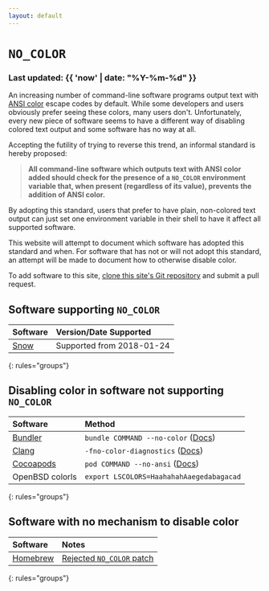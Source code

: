 ```yaml
---
layout: default
---
```


# `NO_COLOR`
### Last updated: {{ 'now' | date: "%Y-%m-%d" }}

An increasing number of command-line software programs output text with
[ANSI color](https://en.wikipedia.org/wiki/ANSI_escape_code#Colors)
escape codes by default.
While some developers and users obviously prefer seeing these colors,
many users don't.
Unfortunately, every new piece of software seems to have a different way
of disabling colored text output and some software has no way at all.

Accepting the futility of trying to reverse this trend, an informal standard
is hereby proposed:

> **All command-line software which outputs text with ANSI color added should
check for the presence of a `NO_COLOR` environment variable that, when present
(regardless of  its value), prevents the addition of ANSI color.**

By adopting this standard, users that prefer to have plain, non-colored text
output can just set one environment variable in their shell to have it affect
all supported software.

This website will attempt to document which software has adopted this standard
and when.
For software that has not or will not adopt this standard, an attempt will be
made to document how to otherwise disable color.

To add software to this site,
[clone this site's Git repository](https://github.com/jcs/no_color)
and submit a pull request.

## Software supporting `NO_COLOR`

| Software | Version/Date Supported |
|:-|:-|
| [Snow](https://github.com/mortie/snow) | Supported from 2018-01-24 |
{: rules="groups"}

## Disabling color in software not supporting `NO_COLOR`

| Software | Method |
|:-|:-|
| [Bundler](https://bundler.io/) | `bundle COMMAND --no-color` ([Docs](https://bundler.io/v1.15/man/bundle.1.html)) |
| [Clang](https://clang.llvm.org/) | `-fno-color-diagnostics` ([Docs](https://clang.llvm.org/docs/UsersManual.html#formatting-of-diagnostics)) |
| [Cocoapods](https://cocoapods.org/) | `pod COMMAND --no-ansi` ([Docs](https://guides.cocoapods.org/terminal/commands.html#pod_install)) |
| OpenBSD colorls | `export LSCOLORS=HaahahahAaegedabagacad` |
{: rules="groups"}

## Software with no mechanism to disable color

| Software | Notes |
|:-|:-|
| [Homebrew](https://brew.sh/) | [Rejected `NO_COLOR` patch](https://github.com/Homebrew/brew/pull/3090) |
{: rules="groups"}
